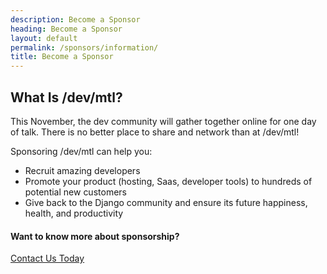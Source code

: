 ```yaml
---
description: Become a Sponsor
heading: Become a Sponsor
layout: default
permalink: /sponsors/information/
title: Become a Sponsor
---
```


## What Is /dev/mtl?

This November, the dev community will gather together online for one day of talk. There is no better place to share and network than at /dev/mtl!

Sponsoring /dev/mtl can help you:

- Recruit amazing developers
- Promote your product (hosting, Saas, developer tools) to hundreds of potential new customers
- Give back to the Django community and ensure its future happiness, health, and productivity

[//]: # (Because the conference is organized by [DEFNA]&#40;https://www.defna.org/&#41;, a non-profit 501&#40;c&#41;&#40;3&#41; organization, your sponsorship is tax-deductible!)


#### Want to know more about sponsorship?

<a href="mailto:{{site.sponsors_email}}" class="button">Contact Us Today</a>


[//]: # (## Sponsorship Levels)

[//]: # ()
[//]: # (|                                                                                    | Diamond<br> $12,000 | Platinum<br> $6,000 | Gold<br> $2,500                                         | Silver<br> $1,250  | Bronze<br> $925  |)

[//]: # (| ---------------------------------------------------------------------------------- | :-----------------: | :-----------------: | :-----------------------------------------------------: | :----------------: | :----------------: |)

[//]: # (| Diversity<br> &#40;Can be added to any tier&#41;                                           |     :moneybag:      |     :moneybag:      |                       :moneybag:                        |     :moneybag:     |     :moneybag:     |)

[//]: # (| Logo in video rotation                                                             | :heavy_check_mark:  | :heavy_check_mark:  |                   :heavy_check_mark:                    | :heavy_check_mark: | :heavy_check_mark: |)

[//]: # (| Name in press release                                                              | :heavy_check_mark:  | :heavy_check_mark:  |                   :heavy_check_mark:                    | :heavy_check_mark: | :heavy_check_mark: |)

[//]: # (| Sponsor link on website                                                            | :heavy_check_mark:  | :heavy_check_mark:  |                   :heavy_check_mark:                    | :heavy_check_mark: | :heavy_check_mark: |)

[//]: # (| Logo on welcome message in Discord Server                                          | :heavy_check_mark:  | :heavy_check_mark:  |                   :heavy_check_mark:                    | :heavy_check_mark: |                    |)

[//]: # (| Social Media<br> Twitter & Facebook posts                                          | :heavy_check_mark:  | :heavy_check_mark:  |                   :heavy_check_mark:                    |                    |                    |)

[//]: # (| Logo featured in conference stream and post-conference videos                      | :heavy_check_mark:  | :heavy_check_mark:  |                         $1,000                          |      $1,000        |      $1,000        |)

[//]: # (| 10-minute speaking slot &#40;after opening remarks&#41;                                    | :heavy_check_mark:  |                     |                                                         |                    |                    |)

[//]: # (| Ability to hold a special workshop &#40;October 22nd&#41;                                  | :heavy_check_mark:  |                     |                                                         |                    |                    |)

[//]: # (| 1 push notification to attendees during conference                                 | :heavy_check_mark:  |                     |                                                         |                    |                    |)

[//]: # (| Post on our news page                                                              | :heavy_check_mark:  |                     |                                                         |                    |                    |)

[//]: # ()
[//]: # (### Other Sponsorship Opportunities)

[//]: # ()
[//]: # (The following a la carte offerings are available to increase visibility on site.)

[//]: # ()
[//]: # (#### Recruitment Sponsor)

[//]: # ()
[//]: # (|                                                                                    | Enterprise<br> $1,500 | Business<br> $500 | Start-Up<br> $100  |)

[//]: # (| ---------------------------------------------------------------------------------- | :-----------------: | :-----------------: | :----------------: |)

[//]: # (| Online Job Board                                                                   |       Unlimited     |         Up to  8    |         1          |)

[//]: # (| Exclusive Access to Recruiting Channel on Discord Server                           | :heavy_check_mark:  | :heavy_check_mark:  |                    |)

[//]: # (| Social Media<br> Twitter & Facebook posts                                          | :heavy_check_mark:  | :heavy_check_mark:  |                    |)

[//]: # (| Sponsor link on website                                                            | :heavy_check_mark:  |                     |                    |)

[//]: # ()
[//]: # (#### Speech-to-Text Sponsor $3,500 &#40;Limit 1&#41;)

[//]: # ()
[//]: # (In order to prioritize a comfortable and accessible conference, we transcribe all presentations to ensure all potential viewers can visually access audio information through in-sync captioning. Your name and logo will be mentioned in social media posts, as a sponsor link on website, and featured in conference videos.)

[//]: # ()
[//]: # ()
[//]: # (#### Virtual Conference Hall Sponsor $2,500 &#40;Limit 1&#41;)

[//]: # ()
[//]: # (Due to the fully remote conference this year, we'll be working with [spatial.chat]&#40;https://Spatial.chat&#41; to imitate the real conference experience for the Friday session. Your name and logo will be mentioned in social media posts, featured as a sponsor link on our website, and shown in conference videos. If you're familiar with the PyCascades 2021 conference, it's the same platform! [See Spatial Chat demo >>]&#40;https://www.youtube.com/watch?v=EVo1REyNa3Y&#41;)

[//]: # ()
[//]: # (#### Invitation Sponsor $2,000 &#40;Limit 1&#41;)

[//]: # ()
[//]: # (All registrants receive an invitation to join the conference platform, directing them how to sign up for the Discord and thanking them for their attendance. Your logo will be featured at the bottom of this email, welcoming attendees to the event! You will receive your name and logo on the video stream interstitials, a sponsor link on the DCUS website, and your name and logo on the email to participants confirming their registration.)

[//]: # ()
[//]: # (#### Speaker Equipment Sponsor $1,500 &#40;Limit 3&#41;)

[//]: # ()
[//]: # (All speakers who request help with equipment will receive assistance from our Audio/Visual team. Sometimes this equipment can be costly. With your contribution, you will help our team provide top tier content without burdening the resources of our amazing speakers. You will receive your name and logo on the video stream interstitials, a sponsor link on the DCUS website and your name and logo on a social media post thanking you for your contribution.)

[//]: # ()
[//]: # (#### Diversity Sponsor)

[//]: # ()
[//]: # (Django and the Python community at large pride themselves on their commitment to diversity and inclusion. Talk to us about contributing to our Opportunity Grant Fund, which prioritizes grants for people from underrepresented groups. Diversity sponsorship funds will also be used to offset the cost of offering child care when we return to in-person conferences!)

[//]: # ()
[//]: # ({% comment %})

[//]: # (#### Lanyard $2,500 &#40;Limit 1&#41;)

[//]: # ()
[//]: # (Lanyard sponsors enjoy having their logo visible to all attendees during the conference on the lanyards for the badges in which they’re sponsoring.)

[//]: # ()
[//]: # ()
[//]: # (#### Refreshments $2,000 &#40;Limit 3&#41;)

[//]: # ()
[//]: # (Conference organizers will recognize refreshment sponsors prior to each break and ensure your company’s name and logo are displayed on the refreshment stands.)

[//]: # ({% endcomment %})

[//]: # ()
[//]: # (#### Choose Your Own Sponsorship Adventure)

[//]: # ()
[//]: # (Interested in another sponsorship opportunity? Get in touch and we’ll do our best to make it happen.)

[//]: # ()
[//]: # ({% comment %})

[//]: # (Here are a few ideas or pitch us something new!)

[//]: # ()
[//]: # (- Add online examples)

[//]: # (- Breakfast)

[//]: # (- Evening events)

[//]: # (- Sprints)

[//]: # (- Opening reception)

[//]: # (- Video)

[//]: # (- Video transcription)

[//]: # ({% endcomment %})

[//]: # ()
[//]: # (## Interested in Sponsoring?)

[//]: # ()
[//]: # (<strong><a href="mailto:{{site.sponsors_email}}">Send us an email!</a></strong> We're here to help make the process of becoming a sponsor as easy as we can!)

[//]: # ()
[//]: # ({% comment %})

[//]: # (#### Booth info)

[//]: # ({% endcomment %})
